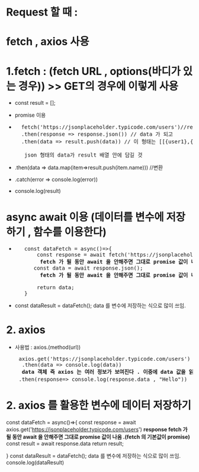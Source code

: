 # Request 할 때 :


# fetch , axios 사용



# 1.fetch : (fetch URL , options(바디가 있는 경우)) >> GET의 경우에 이렇게 사용

-  const result = [];


- promise 이용

- <pre>
    fetch('https://jsonplaceholder.typicode.com/users')//response
    .then(response => response.json()) // data 가 되고
    .then(data => result.push(data)) // 이 형태는 [[{user1},{user2},{user3}...]]
    
     json 형태의 data가 result 배열 안에 담길 것
</pre>

- .then(data => data.map(item=>result.push(item.name))) //변환

- .catch(error => console.log(error))

- console.log(result)





# async await 이용 (데이터를 변수에 저장하기 , 함수를 이용한다)

- <PRE>
     const dataFetch = async()=>{
         const response = await fetch('https://jsonplaceholder.typicode.com/users') <STRONG>response</STRONG>
          <STRONG>fetch 가 될 동안 await 을 안해주면 그대로 promise 값이 나옴 .(fetch 의 기본값이 promise)</STRONG>
        const data = await response.json();
          <STRONG>fetch 가 될 동안 await 을 안해주면 그대로 promise 값이 나옴 .(fetch 의 기본값이 promise)</STRONG>
     
         return data;
     }
 </PRE> 

-  const dataResult = dataFetch(); data 를 변수에 저장하는 식으로 많이 쓰임.





# 2. axios 
 
- 사용법 : axios.(method(url))


<PRE>
    axios.get('https://jsonplaceholder.typicode.com/users')
     .then(data => console.log(data))  
     <STRONG>data 객체 즉 axios 는 여러 정보가 보여진다 . 이중에 data 값을 읽어와야 된다.</STRONG>
    .then(response=> console.log(response.data , "Hello"))  <STRONG>해결책</STRONG>
</PRE>



# 2. axios 를 활용한 변수에 데이터 저장하기

const dataFetch = async()=>{
    const response = await axios.get('https://jsonplaceholder.typicode.com/users')
    <STRONG>
        response
         fetch 가 될 동안 await 을 안해주면 그대로 promise 값이 나옴 .(fetch 의 기본값이 promise)
    </STRONG>
   const result = await response.data
    return result;

}
const dataResult = dataFetch(); 
<STORNG>data 를 변수에 저장하는 식으로 많이 쓰임.</STORNG>
console.log(dataResult)